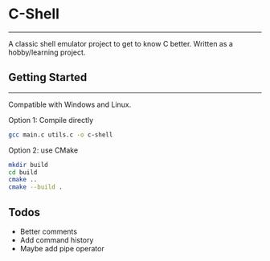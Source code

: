 # C-Shell
___
A classic shell emulator project to get to know C better. Written as a hobby/learning project.

## Getting Started
___
Compatible with Windows and Linux.

Option 1: Compile directly
```sh
gcc main.c utils.c -o c-shell
```

Option 2: use CMake
```sh
mkdir build
cd build
cmake ..
cmake --build .
```

## Todos
* Better comments
* Add command history
* Maybe add pipe operator
